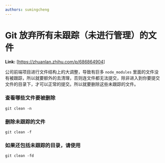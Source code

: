 ```yaml
---
authors: sumingcheng
---
```

# Git 放弃所有未跟踪（未进行管理）的文件



 **Link:** [https://zhuanlan.zhihu.com/p/686864904]



公司前端项目进行文件结构上的大调整，导致有巨多 `node_modules` 里面的文件没有被跟踪，所以就要额外的去清理，否则连文件都无法提交，除非进入到你要提交文件的目录下，才可以正常的提交。所以就要删除这些未跟踪的文件。

### 查看哪些文件要被删除  
```
git clean -n
```
### 删除未跟踪的文件  
```
git clean -f
```
### 如果还包括未跟踪的目录，请使用  
```
git clean -fd
```
